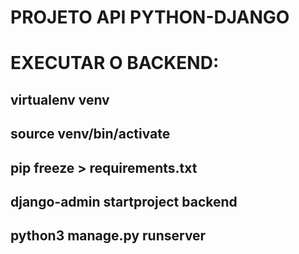 # PROJETO API PYTHON-DJANGO

# EXECUTAR O BACKEND:

## virtualenv venv
## source venv/bin/activate
## pip freeze > requirements.txt
## django-admin startproject backend
## python3 manage.py runserver